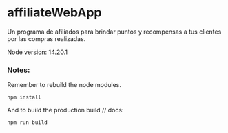 # affiliateWebApp

Un programa de afiliados para brindar puntos y recompensas a tus clientes por las compras realizadas.

Node version: 14.20.1

### Notes:

Remember to rebuild the node modules.

```
npm install
```

And to build the production build // docs:

```
npm run build
```
